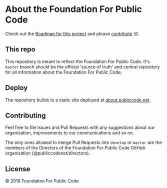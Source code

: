 # About the Foundation For Public Code



Check out the [Roadmap for this project](https://github.com/publiccodenet/about/projects/1) and please [contribute](#contributing) 😊.

## This repo

This repository is meant to reflect the Foundation For Public Code.
It's `master` branch should be the official 'source of truth' and central repository for all information about the Foundation For Public Code.

## Deploy

The repository builds to a static site deployed at [about.publiccode.net](http://about.publiccode.net/).

## Contributing

Feel free to file Issues and Pull Requests with any suggestions about our organisation, improvements to our communications and so on.

The only ones allowed to merge Pull Requests into `develop` or `master` are the members of the Directors of the Foundation For Public Code GitHub organisation (@publiccodenet/directors).

## License

© 2018 Foundation For Public Code
